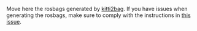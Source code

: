 Move here the rosbags generated by [kitti2bag](https://github.com/tomas789/kitti2bag). If you have issues when generating the rosbags, make sure to comply with the instructions in [this issue](https://github.com/tomas789/kitti2bag/issues/54#issuecomment-1950313060).
